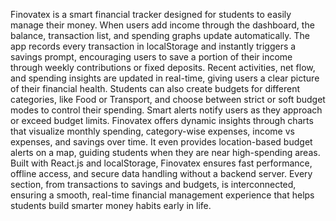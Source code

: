 Finovatex is a smart financial tracker designed for students to easily manage their money. When users add income through the dashboard, the balance, transaction list, and spending graphs update automatically. The app records every transaction in localStorage and instantly triggers a savings prompt, encouraging users to save a portion of their income through weekly contributions or fixed deposits. Recent activities, net flow, and spending insights are updated in real-time, giving users a clear picture of their financial health. Students can also create budgets for different categories, like Food or Transport, and choose between strict or soft budget modes to control their spending. Smart alerts notify users as they approach or exceed budget limits. Finovatex offers dynamic insights through charts that visualize monthly spending, category-wise expenses, income vs expenses, and savings over time. It even provides location-based budget alerts on a map, guiding students when they are near high-spending areas. Built with React.js and localStorage, Finovatex ensures fast performance, offline access, and secure data handling without a backend server. Every section, from transactions to savings and budgets, is interconnected, ensuring a smooth, real-time financial management experience that helps students build smarter money habits early in life.

